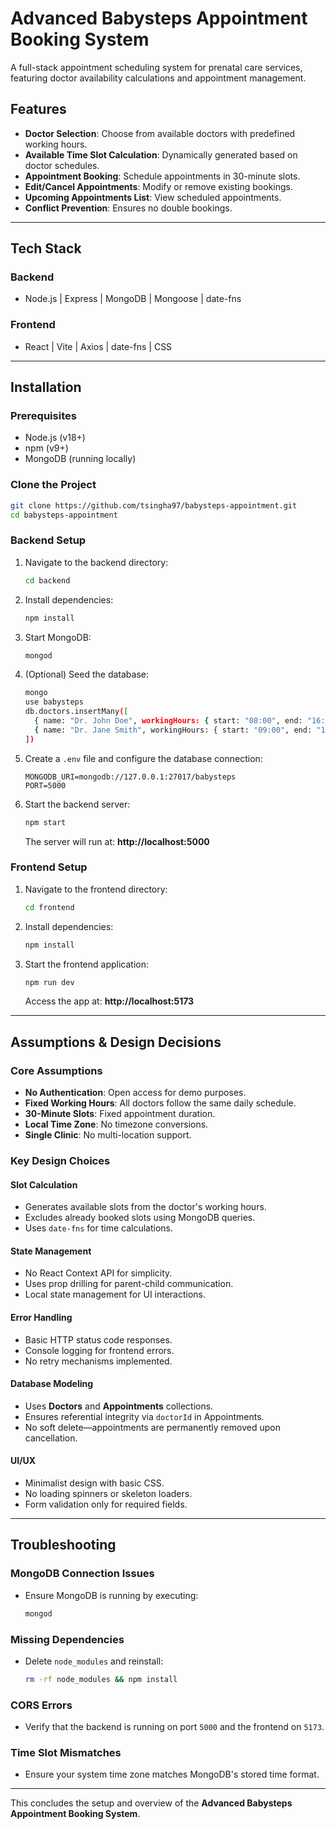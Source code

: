 # Advanced Babysteps Appointment Booking System

A full-stack appointment scheduling system for prenatal care services, featuring doctor availability calculations and appointment management.

## Features

- **Doctor Selection**: Choose from available doctors with predefined working hours.
- **Available Time Slot Calculation**: Dynamically generated based on doctor schedules.
- **Appointment Booking**: Schedule appointments in 30-minute slots.
- **Edit/Cancel Appointments**: Modify or remove existing bookings.
- **Upcoming Appointments List**: View scheduled appointments.
- **Conflict Prevention**: Ensures no double bookings.

---

## Tech Stack

### **Backend**

- Node.js | Express | MongoDB | Mongoose | date-fns

### **Frontend**

- React | Vite | Axios | date-fns | CSS

---

## Installation

### **Prerequisites**

- Node.js (v18+)
- npm (v9+)
- MongoDB (running locally)

### **Clone the Project**

```bash
git clone https://github.com/tsingha97/babysteps-appointment.git
cd babysteps-appointment
```

### **Backend Setup**

1. Navigate to the backend directory:
   ```bash
   cd backend
   ```
2. Install dependencies:
   ```bash
   npm install
   ```
3. Start MongoDB:
   ```bash
   mongod
   ```
4. (Optional) Seed the database:
   ```bash
   mongo
   use babysteps
   db.doctors.insertMany([
     { name: "Dr. John Doe", workingHours: { start: "08:00", end: "16:00" } },
     { name: "Dr. Jane Smith", workingHours: { start: "09:00", end: "17:00" } }
   ])
   ```
5. Create a `.env` file and configure the database connection:
   ```
   MONGODB_URI=mongodb://127.0.0.1:27017/babysteps
   PORT=5000
   ```
6. Start the backend server:
   ```bash
   npm start
   ```
   The server will run at: **http://localhost:5000**

### **Frontend Setup**

1. Navigate to the frontend directory:
   ```bash
   cd frontend
   ```
2. Install dependencies:
   ```bash
   npm install
   ```
3. Start the frontend application:
   ```bash
   npm run dev
   ```
   Access the app at: **http://localhost:5173**

---

## Assumptions & Design Decisions

### **Core Assumptions**

- **No Authentication**: Open access for demo purposes.
- **Fixed Working Hours**: All doctors follow the same daily schedule.
- **30-Minute Slots**: Fixed appointment duration.
- **Local Time Zone**: No timezone conversions.
- **Single Clinic**: No multi-location support.

### **Key Design Choices**

#### **Slot Calculation**

- Generates available slots from the doctor's working hours.
- Excludes already booked slots using MongoDB queries.
- Uses `date-fns` for time calculations.

#### **State Management**

- No React Context API for simplicity.
- Uses prop drilling for parent-child communication.
- Local state management for UI interactions.

#### **Error Handling**

- Basic HTTP status code responses.
- Console logging for frontend errors.
- No retry mechanisms implemented.

#### **Database Modeling**

- Uses **Doctors** and **Appointments** collections.
- Ensures referential integrity via `doctorId` in Appointments.
- No soft delete—appointments are permanently removed upon cancellation.

#### **UI/UX**

- Minimalist design with basic CSS.
- No loading spinners or skeleton loaders.
- Form validation only for required fields.

---

## Troubleshooting

### **MongoDB Connection Issues**

- Ensure MongoDB is running by executing:
  ```bash
  mongod
  ```

### **Missing Dependencies**

- Delete `node_modules` and reinstall:
  ```bash
  rm -rf node_modules && npm install
  ```

### **CORS Errors**

- Verify that the backend is running on port `5000` and the frontend on `5173`.

### **Time Slot Mismatches**

- Ensure your system time zone matches MongoDB's stored time format.

---

This concludes the setup and overview of the **Advanced Babysteps Appointment Booking System**.
